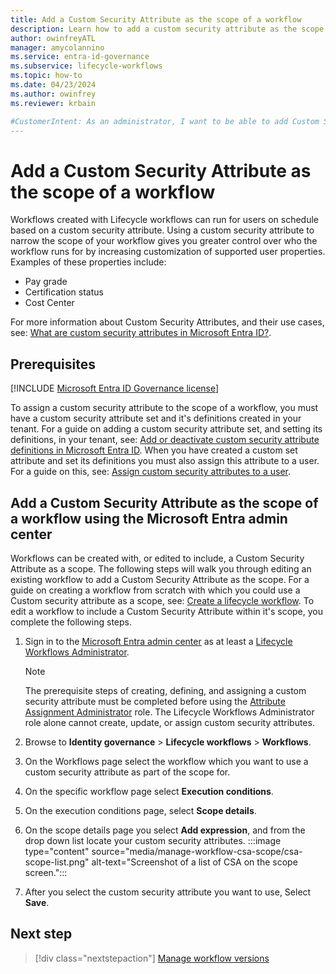 ```yaml
---
title: Add a Custom Security Attribute as the scope of a workflow
description: Learn how to add a custom security attribute as the scope of a workflow with lifecycle workflows.
author: owinfreyATL
manager: amycolannino
ms.service: entra-id-governance
ms.subservice: lifecycle-workflows
ms.topic: how-to
ms.date: 04/23/2024
ms.author: owinfrey
ms.reviewer: krbain

#CustomerIntent: As an administrator, I want to be able to add Custom Security Attributes of a user to the scope of a workflow so that I have greater control over which users specific workflows will run for.
---
```


<!--
Remove all the comments in this template before you sign-off or merge to the main branch.

This template provides the basic structure of a How-to article pattern. See the
[instructions - How-to](../level4/article-how-to-guide.md) in the pattern library.

You can provide feedback about this template at: https://aka.ms/patterns-feedback

How-to is a procedure-based article pattern that show the user how to complete a task in their own environment. A task is a work activity that has a definite beginning and ending, is observable, consist of two or more definite steps, and leads to a product, service, or decision.

-->

<!-- 1. H1 -----------------------------------------------------------------------------

Required: Use a "<verb> * <noun>" format for your H1. Pick an H1 that clearly conveys the task the user will complete.

For example: "Migrate data from regular tables to ledger tables" or "Create a new Azure SQL Database".

* Include only a single H1 in the article.
* Don't start with a gerund.
* Don't include "Tutorial" in the H1.

-->

# Add a Custom Security Attribute as the scope of a workflow 

Workflows created with Lifecycle workflows can run for users on schedule based on a custom security attribute. Using a custom security attribute to narrow the scope of your workflow gives you greater control over who the workflow runs for by increasing customization of supported user properties. Examples of these properties include:

- Pay grade
- Certification status
- Cost Center

For more information about Custom Security Attributes, and their use cases, see: [What are custom security attributes in Microsoft Entra ID?](../fundamentals/custom-security-attributes-overview.md).

## Prerequisites

[!INCLUDE [Microsoft Entra ID Governance license](../includes/entra-entra-governance-license.md)]


To assign a custom security attribute to the scope of a workflow, you must have a custom security attribute set and it's definitions created in your tenant. For a guide on adding a custom security attribute set, and setting its definitions, in your tenant, see: [Add or deactivate custom security attribute definitions in Microsoft Entra ID](../fundamentals/custom-security-attributes-add.md). When you have created a custom set attribute and set its definitions you must also assign this attribute to a user. For a guide on this, see: [Assign custom security attributes to a user](../identity/users/users-custom-security-attributes.md#assign-custom-security-attributes-to-a-user).

## Add a Custom Security Attribute as the scope of a workflow using the Microsoft Entra admin center

Workflows can be created with, or edited to include, a Custom Security Attribute as a scope. The following steps will walk you through editing an existing workflow to add a Custom Security Attribute as the scope. For a guide on creating a workflow from scratch with which you could use a Custom security attribute as a scope, see: [Create a lifecycle workflow](../id-governance/create-lifecycle-workflow.md). To edit a workflow to include a Custom Security Attribute within it's scope, you complete the following steps.

1. Sign in to the [Microsoft Entra admin center](https://entra.microsoft.com) as at least a [Lifecycle Workflows Administrator](../identity/role-based-access-control/permissions-reference.md#lifecycle-workflows-administrator).
    > [!NOTE]
    > The prerequisite steps of creating, defining, and assigning a custom security attribute must be completed before using the [Attribute Assignment Administrator](../identity/role-based-access-control/permissions-reference.md#attribute-assignment-administrator) role. The Lifecycle Workflows Administrator role alone cannot create, update, or assign custom security attributes.
1. Browse to **Identity governance** > **Lifecycle workflows** > **Workflows**.

1. On the Workflows page select the workflow which you want to use a custom security attribute as part of the scope for.

1. On the specific workflow page select **Execution conditions**. 

1. On the execution conditions page, select **Scope details**.  

1. On the scope details page you select **Add expression**, and from the drop down list locate your custom security attributes.
    :::image type="content" source="media/manage-workflow-csa-scope/csa-scope-list.png" alt-text="Screenshot of a list of CSA on the scope screen.":::
1. After you select the custom security attribute you want to use, Select **Save**.

## Next step

> [!div class="nextstepaction"]
> [Manage workflow versions](manage-workflow-tasks.md)

